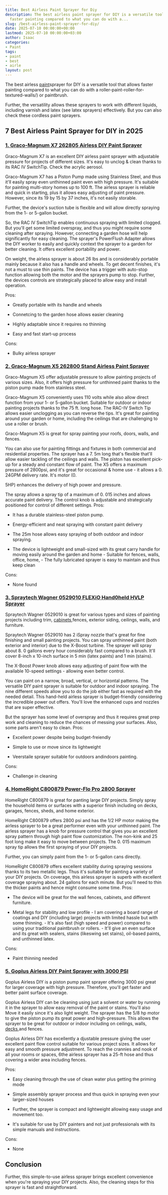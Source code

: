 ```yaml
---
title: Best Airless Paint Sprayer for Diy
description: The best airless paint sprayer for DIY is a versatile tool that allows
  faster painting compared to what you can do with a...
slug: /best-airless-paint-sprayer-for-diy/
date: 2025-07-10 00:00:00+00:00
lastmod: 2025-07-10 00:00:00+03:00
author: Isaac
categories:
- Paint
tags:
- paint
- best
- airle
layout: post
---
```

The best airless [paint](https://pestpolicy.com/best-airless-paint-sprayer-for-cabinets/)sprayer for DIY is a versatile tool that allows faster painting compared to what you can do with a roller-paint-roller-for-textured-walls/) or paintbrush.

Further, the versatility allows these sprayers to work with different liquids, including varnish and latex (see latex sprayers) effectively. But you can also check these cordless paint sprayers.

## 7 Best Airless Paint Sprayer for DIY in 2025

###  [1. Graco-Magnum X7 262805 Airless DIY Paint Sprayer](https://www.amazon.com/dp/B0026SSW8G/?tag=p-policy-20)

Graco-Magnum X7 is an excellent DIY airless paint sprayer with adjustable pressure for projects of different sizes. It's easy to unclog & clean thanks to its RAC IV SwitchTip. Check the acrylic aerosol.

Graco-Magnum X7 has a Piston Pump made using Stainless Steel, and thus it'll easily spray even unthinned paint even with high pressure. It's suitable for painting multi-story homes up to 100 ft. The airless sprayer is reliable and quick in starting, plus it allows easy adjusting of paint pressure. However, since its 19 by 15 by 37 inches, it's not easily storable.

Further, the device's suction tube is flexible and will allow directly spraying from the 1- or 5-gallon bucket.

So, the RAC IV SwitchTip enables continuous spraying with limited clogged. But you'll get some limited overspray, and thus you might require some cleaning after spraying. However, connecting a garden hose will help significantly for easy cleaning. The sprayer's PowerFlush Adapter allows the DIY worker to easily and quickly context the sprayer to a garden for better cleaning. It offers excellent portability and power.

On weight, the airless sprayer is about 26 lbs and is considerably portable mainly because it also has a handle and wheels. To get decent finishes, it's not a must to use thin paints. The device has a trigger with auto-stop function allowing both the motor and the sprayers pump to stop. Further, the devices controls are strategically placed to allow easy and install operation.

Pros:

- Greatly portable with its handle and wheels

- Connetcing to the garden hose allows easier cleaning

- Highly adaptable since it requires no thinning

- Easy and fast start-up process

Cons:

- Bulky airless sprayer

###  [2. Graco-Magnum X5 262800 Stand Airless Paint Sprayer](https://www.amazon.com/dp/B0026SR0FW/?tag=p-policy-20)

Graco-Magnum X5 offer adjustable pressure to allow painting projects of various sizes. Also, it offers high pressure for unthinned paint thanks to the piston pump made from stainless steel.

Graco-Magnum X5 conveniently uses 110 volts while also allow direct function from your 1- or 5-gallon bucket. Suitable for outdoor or indoor painting projects thanks to the 75 ft. long hose. The RAC-IV Switch Tip allows easier unclogging as you can reverse the tips. It's great for painting around your garden or home, including the ceilings that are challenging to use a roller or brush.

Graco-Magnum X5 is great for spray painting your roofs, doors, walls, and fences.

You can also use for painting fittings and fixtures in both commercial and residential properties. The sprayer has a 7. 5m long that's flexible that'll allow easier tackling of the ceilings and walls. The piston has excellent pick-up for a steady and constant flow of paint. The X5 offers a maximum pressure of 2800psi, and it's great for occasional & home use - it allows a 0. 24GPM delivery rate. It's motor (0.

5HP) enhances the delivery of high power and pressure.

The spray allows a spray tip of a maximum of 0. 015 inches and allows accurate paint delivery. The control knob is adjustable and strategically positioned for control of different settings.
Pros:

- It has a durable stainless-steel piston pump.

- Energy-efficient and neat spraying with constant paint delivery

- The 25m hose allows easy spraying of both outdoor and indoor spraying.

- The device is lightweight and small-sized with its great carry handle for moving easily around the garden and home - Suitable for fences, walls, office, home, - The fully lubricated sprayer is easy to maintain and thus keep clean

Cons:

- None found

###  [3. Spraytech Wagner 0529010 FLEXiO Hand0held HVLP Sprayer](https://www.amazon.com/dp/B00FBP4QT0/?tag=p-policy-20)

Spraytech Wagner 0529010 is great for various types and sizes of painting projects including trim, [cabinets](https://pestpolicy.com/best-airless-paint-sprayer-for-cabinets/),fences, exterior siding, ceilings, walls, and furniture.

Spraytech Wagner 0529010 has 2 iSpray nozzle that's great for fine finishing and small painting projects. You can spray unthinned paint (both exterior and interior) due to the X-Boost turbine. The sprayer will spray about 8. 0 gallons every hour considerably fast compared to a brush. It'll cover 8-inch x 10-inch surface in 5 min (latex paints) and 1 min (stains).

The X-Boost Power knob allows easy adjusting of paint flow with the available 10-speed settings - allowing even better control.

You can paint on a narrow, broad, vertical, or horizontal patterns. The versatile DIY paint sprayer is suitable for outdoor and indoor spraying. The nine different speeds allow you to do the job either fast as required with the needed detail. This hand-held airless sprayer is budget-friendly considering the incredible power out offers. You'll love the enhanced cups and nozzles that are super effective.

But the sprayer has some level of overspray and thus it requires great prep work and cleaning to reduce the chances of messing your surfaces. Also, some parts aren't easy to clean.
Pros:

- Excellent power despite being budget-freiendly

- Simple to use or move since its lightweight

- Veerstaile sprayer suitable for outdoors andindoors painting.

Cons:

- Challenge in cleaning

###  [4. HomeRight C800879 Power-Flo Pro 2800 Sprayer](https://www.amazon.com/dp/B008HP25IK/?tag=p-policy-20)

HomeRight C800879 is great for panting large DIY projects. Simply spray the household items or surfaces with a superior finish including on decks, garages, fences, sheds, and home exterior.

HomeRight C800879 offers 2800 psi and has the 1/2 HP motor making the airless sprayer to be a great performer even with your unthinned paint. The airless sprayer has a knob for pressure control that gives you an excellent spray pattern through high paint flow customization. The non-kink and 25 foot long make it easy to move between projects. The 0. 015 maximum spray tip allows the first spraying of your DIY projects.

Further, you can simply paint from the 1- or 5-gallon cans directly.

HomeRight C800879 offers excellent stability during spraying sessions thanks to its two metallic legs. Thus it's suitable for painting a variety of your DIY projects. On coverage, this airless sprayer is superb with excellent coverage spraying about. 24 gallons for each minute. But you'll need to thin the thicker paints and hence might consume some time.
Pros:

- The device will be great for the wall fences, cabinets, and different furniture.

- Metal legs for stability and low profile - I am covering a board range of coatings and DIY (including large) projects with limited hassle but with some thinning. - It's also fast (high speed and power) compared to using your traditional paintbrush or rollers. - It'll give an even surface and its great with sealers, stains (likeswing set stains), oil-based paints, and unthinned latex.

Cons:

- Paint thinning needed

###  [5. Goplus Airless DIY Paint Sprayer with 3000 PSI](https://www.amazon.com/dp/B07CQDYC1P/?tag=p-policy-20)

Goplus Airless DIY is a piston pump paint sprayer offering 3000 psi great for larger coverage with high pressure. Therefore, you'll get faster and better paint surface coverage.

Goplus Airless DIY can be cleaning using just a solvent or water by running it in the sprayer to allow easy removal of the paint or stains. You'll also Move it easily since it's also light weight. The sprayer has the 5/8 hp motor to give the piston pump its great power and high-pressure. This allows the sprayer to be great for outdoor or indoor including on ceilings, walls, [decks](https://pestpolicy.com/best-deck-stain-for-pressure-treated-wood/),and fences.

Goplus Airless DIY has excellently a djustable pressure giving the user excellent paint flow control suitable for various project sizes. It allows for easy and smooth pressure adjustment. To reach the crannies and nook of all your rooms or spaces, 6the airless sprayer has a 25-ft hose and thus covering a wider area including fences.

Pros:

- Easy cleaning through the use of clean water plus getting the priming mode

- Simple assembly sprayer process and thus quick in spraying even your larger-sized houses

- Further, the sprayer is compact and lightweight allowing easy usage and movement too.

- It's suitable for use by DIY painters and not just professionals with its simple manuals and instructions.

Cons:

- None

##  Conclusion

Further, this simple-to-use airless sprayer brings excellent convenience when you're spraying your DIY projects. Also, the cleaning steps for this sprayer is fast and straightforward.
